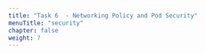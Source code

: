 ```yaml
---
title: "Task 6  - Networking Policy and Pod Security"
menuTitle: "security"
chapter: false
weight: 7
---
```



